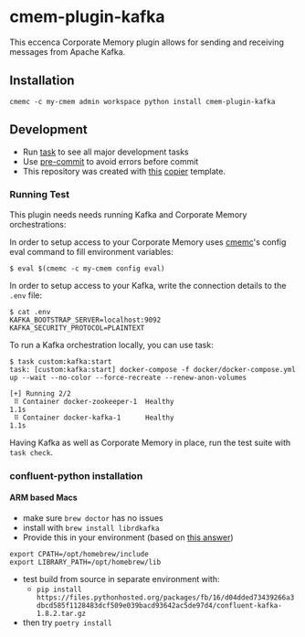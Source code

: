 # cmem-plugin-kafka

This eccenca Corporate Memory plugin allows for sending and receiving messages from Apache Kafka.

## Installation

`cmemc -c my-cmem admin workspace python install cmem-plugin-kafka`

## Development

- Run [task](https://taskfile.dev/) to see all major development tasks
- Use [pre-commit](https://pre-commit.com/) to avoid errors before commit
- This repository was created with [this](https://github.com/eccenca/cmem-plugin-template) [copier](https://copier.readthedocs.io/) template.

### Running Test

This plugin needs needs running Kafka and Corporate Memory orchestrations:

In order to setup access to your Corporate Memory uses [cmemc](https://eccenca.com/go/cmemc)'s config eval command to fill environment variables:
```shell-session
$ eval $(cmemc -c my-cmem config eval)
```

In order to setup access to your Kafka, write the connection details to the `.env` file:
```shell-session
$ cat .env
KAFKA_BOOTSTRAP_SERVER=localhost:9092
KAFKA_SECURITY_PROTOCOL=PLAINTEXT
```

To run a Kafka orchestration locally, you can use task:
```shell-session
$ task custom:kafka:start
task: [custom:kafka:start] docker-compose -f docker/docker-compose.yml up --wait --no-color --force-recreate --renew-anon-volumes

[+] Running 2/2
 ⠿ Container docker-zookeeper-1  Healthy                                          1.1s
 ⠿ Container docker-kafka-1      Healthy                                          1.1s
```

Having Kafka as well as Corporate Memory in place, run the test suite with `task check`.

### confluent-python installation

#### ARM based Macs

* make sure `brew doctor` has no issues
* install with `brew install librdkafka`
* Provide this in your environment (based on [this answer](https://apple.stackexchange.com/questions/414622/installing-a-c-c-library-with-homebrew-on-m1-macs))
```
export CPATH=/opt/homebrew/include
export LIBRARY_PATH=/opt/homebrew/lib
```
* test build from source in separate environment with:
  * `pip install https://files.pythonhosted.org/packages/fb/16/d04dded73439266a3dbcd585f1128483dcf509e039bacd93642ac5de97d4/confluent-kafka-1.8.2.tar.gz`
* then try `poetry install`

